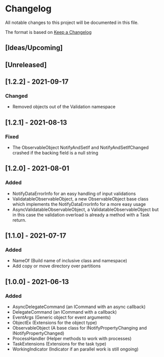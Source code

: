 # Changelog
All notable changes to this project will be documented in this file.

The format is based on [Keep a Changelog](https://keepachangelog.com/en/1.0.0/)

## [Ideas/Upcoming]

## [Unreleased]

## [1.2.2] - 2021-09-17
### Changed
* Removed objects out of the Validation namespace

## [1.2.1] - 2021-08-13
### Fixed
* The ObservableObject NotifyAndSetIf and NotifyAndSetIfChanged crashed if the backing field is a null string

## [1.2.0] - 2021-08-01
### Added
* NotifyDataErrorInfo for an easy handling of input validations
* ValidatableObservableObject, a new ObservableObject base class which implements the NotifyDataErrorInfo for a more easy usage
* AsyncValidatableObservableObject, a ValidatableObservableObject but in this case the validation overload is already a method with a Task return.

## [1.1.0] - 2021-07-17
### Added
* NameOf (Build name of inclusive class and namespace)
* Add copy or move directory over partitions

## [1.0.0] - 2021-06-13
### Added
* AsyncDelegateCommand (an ICommand with an async callback)
* DelegateCommand (an ICommand with a callback)
* EventArgs (Generic object for event arguments)
* ObjectEx (Extensions for the object type)
* ObservableObject (A base class for INotifyPropertyChanging and INotifyPropertyChanged)
* ProcessHandler (Helper methods to work with processes)
* TaskExtensions (Extensions for the task type)
* WorkingIndicator (Indicator if an parallel work is still ongoing)
